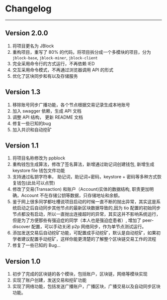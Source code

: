 # Changelog

-------------------------------------------------------------------------------------------------------------

## Version 2.0.0

1. 将项目更名为 JBlock
2. 重构项目，重写了 80% 的代码，将项目拆分成一个多模块的项目，分为 `jblock-base`, `jblock-miner`, `jblock-client`
3. 完全采用命令行的方式运行，不再依赖 IED
4. 交互采用命令模式，不再通过浏览器调用 API 的形式
5. 优化了区块同步和有以及存储服务

## Version 1.3

1. 移除账号同步广播功能，各个节点根据交易记录生成本地账号
2. 加入 swagger 依赖，生成 API 文档
3. 调整 API 结构， 更新 README 文档
4. 修复一些已知的bug
5. 加入共识和自动挖矿

## Version 1.1

1. 将项目名称修改为 ppblock
2. 重构钱包生成算法，修改了签名算法，新增通过助记词创建钱包, 新增生成 keystore file 钱包文件功能
3. 支持通过私钥字符串， 助记词，助记词+密码，keystore + 密码等多种方式恢复钱包(此处可以点赞)
4. 修改了交易(Transaction) 和账户（Account)实体的数据结构, 职责更加明确，Account 不在存储公钥等数据，只存储地址和余额。
5. 鉴于网上很多同学都吐槽说项目启动的时候一直不断的抛出异常，其实这是系统启动之后自动同步其他节点的最新区块数据导致的,因为 tio 配置的初始同步节点都没有启动，所以一直抛出连接超时的异常，其实这并不影响系统运行，但是为了方便那些有强迫症的同学（本人也是强迫症患者）, 增加了 peer-discover
   配置，可以手动关闭 p2p 网络同步，作为单节点测试运行。
6. 添加发送交易后自动挖矿功能，可配置成手动挖矿，默认是自动挖矿，如果初学者建议配置手动挖矿，这样你能更清楚的了解整个区块链交易工作的流程
7. 修复了一些已知的 Bug...

## Version 1.0

1. 初步了完成的区块链的各个模块，包括账户，区块链，网络等模块实现
2. 实现了账户创建，发送交易和挖矿功能
3. 实现了网络功能，包括发送广播账户，广播区块，广播交易以及自动同步区块功能。